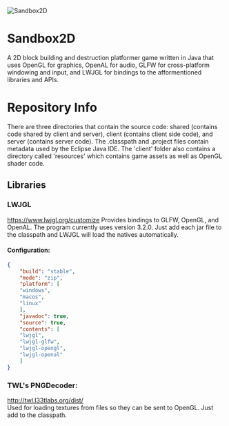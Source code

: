 ![Sandbox2D](https://i.imgur.com/le6qo26.png)

# Sandbox2D
A 2D block building and destruction platformer game written in Java that uses OpenGL for graphics, OpenAL for audio, GLFW for cross-platform windowing and input, and LWJGL for bindings to the afformentioned libraries and APIs.   

# Repository Info
There are three directories that contain the source code: shared (contains code shared by client and server), client (contains client side code), and server (contains server code). The .classpath and .project files contain metadata used by the Eclipse Java IDE. The 'client' folder also contains a directory called 'resources' which contains game assets as well as OpenGL shader code. 

## Libraries
### LWJGL
https://www.lwjgl.org/customize
Provides bindings to GLFW, OpenGL, and OpenAL. The program currently uses version 3.2.0. Just add each jar file to the classpath and LWJGL will load the natives automatically.

#### Configuration: 
```json
{
	"build": "stable",
	"mode": "zip",
	"platform": [
	"windows",
	"macos",
	"linux"
	],
	"javadoc": true,
	"source": true,
	"contents": [
	"lwjgl",
	"lwjgl-glfw",
	"lwjgl-opengl",
	"lwjgl-openal"
	]
}
```
### TWL's PNGDecoder:
http://twl.l33tlabs.org/dist/   
Used for loading textures from files so they can be sent to OpenGL. Just add to the classpath.
